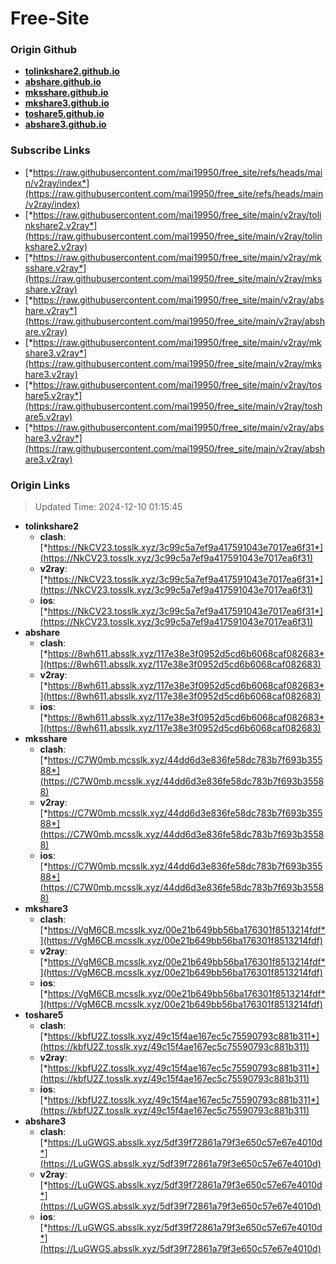 # Free-Site

### Origin Github

- [**tolinkshare2.github.io**](https://github.com/tolinkshare2/tolinkshare2.github.io)
- [**abshare.github.io**](https://github.com/abshare/abshare.github.io)
- [**mksshare.github.io**](https://github.com/mksshare/mksshare.github.io)
- [**mkshare3.github.io**](https://github.com/mkshare3/mkshare3.github.io)
- [**toshare5.github.io**](https://github.com/toshare5/toshare5.github.io)
- [**abshare3.github.io**](https://github.com/abshare3/abshare3.github.io)

### Subscribe Links

- [*https://raw.githubusercontent.com/mai19950/free_site/refs/heads/main/v2ray/index*](https://raw.githubusercontent.com/mai19950/free_site/refs/heads/main/v2ray/index)
- [*https://raw.githubusercontent.com/mai19950/free_site/main/v2ray/tolinkshare2.v2ray*](https://raw.githubusercontent.com/mai19950/free_site/main/v2ray/tolinkshare2.v2ray)
- [*https://raw.githubusercontent.com/mai19950/free_site/main/v2ray/mksshare.v2ray*](https://raw.githubusercontent.com/mai19950/free_site/main/v2ray/mksshare.v2ray)
- [*https://raw.githubusercontent.com/mai19950/free_site/main/v2ray/abshare.v2ray*](https://raw.githubusercontent.com/mai19950/free_site/main/v2ray/abshare.v2ray)
- [*https://raw.githubusercontent.com/mai19950/free_site/main/v2ray/mkshare3.v2ray*](https://raw.githubusercontent.com/mai19950/free_site/main/v2ray/mkshare3.v2ray)
- [*https://raw.githubusercontent.com/mai19950/free_site/main/v2ray/toshare5.v2ray*](https://raw.githubusercontent.com/mai19950/free_site/main/v2ray/toshare5.v2ray)
- [*https://raw.githubusercontent.com/mai19950/free_site/main/v2ray/abshare3.v2ray*](https://raw.githubusercontent.com/mai19950/free_site/main/v2ray/abshare3.v2ray)

### Origin Links

> Updated Time: 2024-12-10 01:15:45

- **tolinkshare2**
  - **clash**: [*https://NkCV23.tosslk.xyz/3c99c5a7ef9a417591043e7017ea6f31*](https://NkCV23.tosslk.xyz/3c99c5a7ef9a417591043e7017ea6f31)
  - **v2ray**: [*https://NkCV23.tosslk.xyz/3c99c5a7ef9a417591043e7017ea6f31*](https://NkCV23.tosslk.xyz/3c99c5a7ef9a417591043e7017ea6f31)
  - **ios**: [*https://NkCV23.tosslk.xyz/3c99c5a7ef9a417591043e7017ea6f31*](https://NkCV23.tosslk.xyz/3c99c5a7ef9a417591043e7017ea6f31)
- **abshare**
  - **clash**: [*https://8wh611.absslk.xyz/117e38e3f0952d5cd6b6068caf082683*](https://8wh611.absslk.xyz/117e38e3f0952d5cd6b6068caf082683)
  - **v2ray**: [*https://8wh611.absslk.xyz/117e38e3f0952d5cd6b6068caf082683*](https://8wh611.absslk.xyz/117e38e3f0952d5cd6b6068caf082683)
  - **ios**: [*https://8wh611.absslk.xyz/117e38e3f0952d5cd6b6068caf082683*](https://8wh611.absslk.xyz/117e38e3f0952d5cd6b6068caf082683)
- **mksshare**
  - **clash**: [*https://C7W0mb.mcsslk.xyz/44dd6d3e836fe58dc783b7f693b35588*](https://C7W0mb.mcsslk.xyz/44dd6d3e836fe58dc783b7f693b35588)
  - **v2ray**: [*https://C7W0mb.mcsslk.xyz/44dd6d3e836fe58dc783b7f693b35588*](https://C7W0mb.mcsslk.xyz/44dd6d3e836fe58dc783b7f693b35588)
  - **ios**: [*https://C7W0mb.mcsslk.xyz/44dd6d3e836fe58dc783b7f693b35588*](https://C7W0mb.mcsslk.xyz/44dd6d3e836fe58dc783b7f693b35588)
- **mkshare3**
  - **clash**: [*https://VgM6CB.mcsslk.xyz/00e21b649bb56ba176301f8513214fdf*](https://VgM6CB.mcsslk.xyz/00e21b649bb56ba176301f8513214fdf)
  - **v2ray**: [*https://VgM6CB.mcsslk.xyz/00e21b649bb56ba176301f8513214fdf*](https://VgM6CB.mcsslk.xyz/00e21b649bb56ba176301f8513214fdf)
  - **ios**: [*https://VgM6CB.mcsslk.xyz/00e21b649bb56ba176301f8513214fdf*](https://VgM6CB.mcsslk.xyz/00e21b649bb56ba176301f8513214fdf)
- **toshare5**
  - **clash**: [*https://kbfU2Z.tosslk.xyz/49c15f4ae167ec5c75590793c881b311*](https://kbfU2Z.tosslk.xyz/49c15f4ae167ec5c75590793c881b311)
  - **v2ray**: [*https://kbfU2Z.tosslk.xyz/49c15f4ae167ec5c75590793c881b311*](https://kbfU2Z.tosslk.xyz/49c15f4ae167ec5c75590793c881b311)
  - **ios**: [*https://kbfU2Z.tosslk.xyz/49c15f4ae167ec5c75590793c881b311*](https://kbfU2Z.tosslk.xyz/49c15f4ae167ec5c75590793c881b311)
- **abshare3**
  - **clash**: [*https://LuGWGS.absslk.xyz/5df39f72861a79f3e650c57e67e4010d*](https://LuGWGS.absslk.xyz/5df39f72861a79f3e650c57e67e4010d)
  - **v2ray**: [*https://LuGWGS.absslk.xyz/5df39f72861a79f3e650c57e67e4010d*](https://LuGWGS.absslk.xyz/5df39f72861a79f3e650c57e67e4010d)
  - **ios**: [*https://LuGWGS.absslk.xyz/5df39f72861a79f3e650c57e67e4010d*](https://LuGWGS.absslk.xyz/5df39f72861a79f3e650c57e67e4010d)
